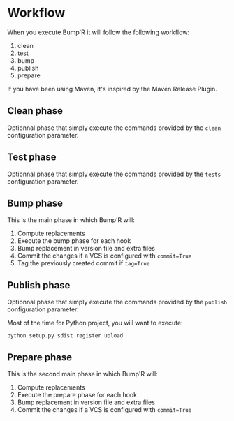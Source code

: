 # Workflow

When you execute Bump'R it will follow the following workflow:

1. clean
2. test
3. bump
4. publish
5. prepare

If you have been using Maven, it's inspired by the Maven Release Plugin.

## Clean phase

Optionnal phase that simply execute the commands provided by the `clean` configuration parameter.

## Test phase

Optionnal phase that simply execute the commands provided by the `tests` configuration parameter.

## Bump phase

This is the main phase in which Bump'R will:

1. Compute replacements
2. Execute the bump phase for each hook
3. Bump replacement in version file and extra files
4. Commit the changes if a VCS is configured with `commit=True`
5. Tag the previously created commit if `tag=True`

## Publish phase

Optionnal phase that simply execute the commands provided by the `publish` configuration parameter.

Most of the time for Python project, you will want to execute:

```console
python setup.py sdist register upload
```

## Prepare phase

This is the second main phase in which Bump'R will:

1. Compute replacements
2. Execute the prepare phase for each hook
3. Bump replacement in version file and extra files
4. Commit the changes if a VCS is configured with `commit=True`
